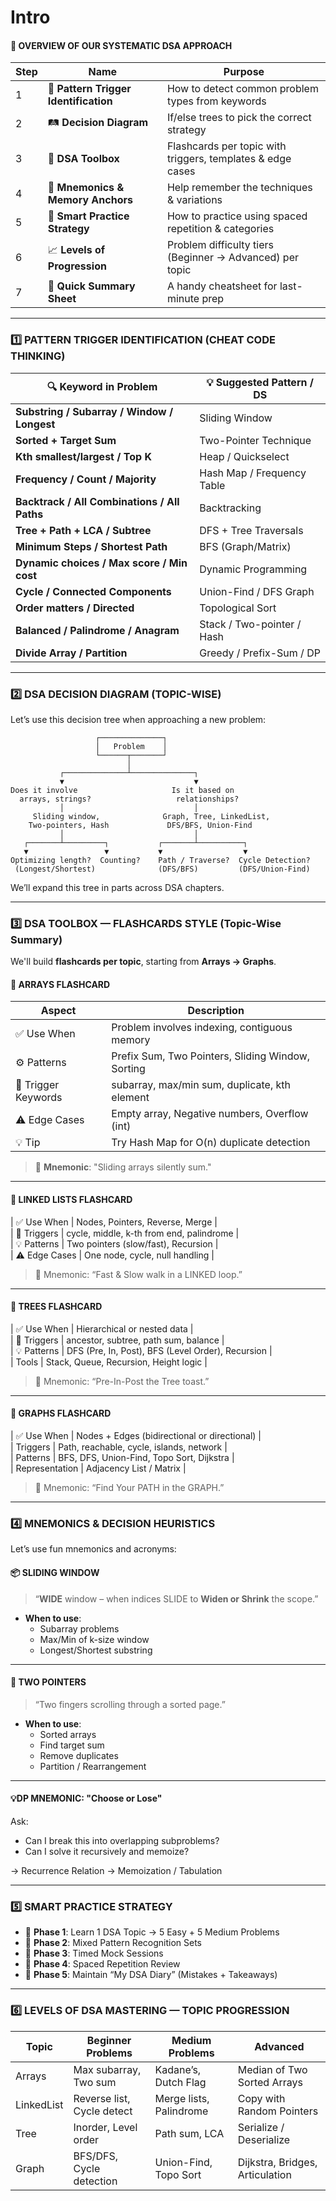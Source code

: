 # Intro

#### 🔷 OVERVIEW OF OUR SYSTEMATIC DSA APPROACH

| Step | Name                                  | Purpose                                                    |
| ---- | ------------------------------------- | ---------------------------------------------------------- |
| 1    | 🧠 **Pattern Trigger Identification** | How to detect common problem types from keywords           |
| 2    | 🛤️ **Decision Diagram**              | If/else trees to pick the correct strategy                 |
| 3    | 🎯 **DSA Toolbox**                    | Flashcards per topic with triggers, templates & edge cases |
| 4    | 🧩 **Mnemonics & Memory Anchors**     | Help remember the techniques & variations                  |
| 5    | 🧪 **Smart Practice Strategy**        | How to practice using spaced repetition & categories       |
| 6    | 📈 **Levels of Progression**          | Problem difficulty tiers (Beginner → Advanced) per topic   |
| 7    | 🧾 **Quick Summary Sheet**            | A handy cheatsheet for last-minute prep                    |

***

### 1️⃣ PATTERN TRIGGER IDENTIFICATION (CHEAT CODE THINKING)

| 🔍 Keyword in Problem                        | 💡 Suggested Pattern / DS  |
| -------------------------------------------- | -------------------------- |
| **Substring / Subarray / Window / Longest**  | Sliding Window             |
| **Sorted + Target Sum**                      | Two-Pointer Technique      |
| **Kth smallest/largest / Top K**             | Heap / Quickselect         |
| **Frequency / Count / Majority**             | Hash Map / Frequency Table |
| **Backtrack / All Combinations / All Paths** | Backtracking               |
| **Tree + Path + LCA / Subtree**              | DFS + Tree Traversals      |
| **Minimum Steps / Shortest Path**            | BFS (Graph/Matrix)         |
| **Dynamic choices / Max score / Min cost**   | Dynamic Programming        |
| **Cycle / Connected Components**             | Union-Find / DFS Graph     |
| **Order matters / Directed**                 | Topological Sort           |
| **Balanced / Palindrome / Anagram**          | Stack / Two-pointer / Hash |
| **Divide Array / Partition**                 | Greedy / Prefix-Sum / DP   |

***

### 2️⃣ DSA DECISION DIAGRAM (TOPIC-WISE)

Let’s use this decision tree when approaching a new problem:

```
                   ┌──────────────┐
                   │   Problem    │
                   └──────┬───────┘
                          │
           ┌──────────────┴──────────────┐
           ▼                             ▼
Does it involve                     Is it based on
  arrays, strings?                   relationships?
           │                             │
     Sliding window,              Graph, Tree, LinkedList,
    Two-pointers, Hash             DFS/BFS, Union-Find
           │                             │
   ┌───────┴─────────┐           ┌───────┴──────────┐
   ▼                 ▼           ▼                  ▼
Optimizing length?  Counting?    Path / Traverse?  Cycle Detection?
 (Longest/Shortest)              (DFS/BFS)         (DFS/Union-Find)
```

We’ll expand this tree in parts across DSA chapters.

***

### 3️⃣ DSA TOOLBOX — FLASHCARDS STYLE (Topic-Wise Summary)

We'll build **flashcards per topic**, starting from **Arrays → Graphs**.

#### 🔹 ARRAYS FLASHCARD

| Aspect              | Description                                       |
| ------------------- | ------------------------------------------------- |
| ✅ Use When          | Problem involves indexing, contiguous memory      |
| ⚙️ Patterns         | Prefix Sum, Two Pointers, Sliding Window, Sorting |
| 🧠 Trigger Keywords | subarray, max/min sum, duplicate, kth element     |
| ⚠️ Edge Cases       | Empty array, Negative numbers, Overflow (int)     |
| 💡 Tip              | Try Hash Map for O(n) duplicate detection         |

> 🔖 **Mnemonic**: "Sliding arrays silently sum."

***

#### 🔹 LINKED LISTS FLASHCARD

\| ✅ Use When | Nodes, Pointers, Reverse, Merge |\
\| 🧠 Triggers | cycle, middle, k-th from end, palindrome |\
\| 💡 Patterns | Two pointers (slow/fast), Recursion |\
\| ⚠️ Edge Cases | One node, cycle, null handling |

> 🔖 Mnemonic: “Fast & Slow walk in a LINKED loop.”

***

#### 🔹 TREES FLASHCARD

\| ✅ Use When | Hierarchical or nested data |\
\| 🧠 Triggers | ancestor, subtree, path sum, balance |\
\| 💡 Patterns | DFS (Pre, In, Post), BFS (Level Order), Recursion |\
\| Tools | Stack, Queue, Recursion, Height logic |

> 🔖 Mnemonic: “Pre-In-Post the Tree toast.”

***

#### 🔹 GRAPHS FLASHCARD

\| ✅ Use When | Nodes + Edges (bidirectional or directional) |\
\| Triggers | Path, reachable, cycle, islands, network |\
\| Patterns | BFS, DFS, Union-Find, Topo Sort, Dijkstra |\
\| Representation | Adjacency List / Matrix |

> 🔖 Mnemonic: “Find Your PATH in the GRAPH.”

***

### 4️⃣ MNEMONICS & DECISION HEURISTICS

Let’s use fun mnemonics and acronyms:

#### 📦 SLIDING WINDOW

> “**WIDE** window – when indices SLIDE to **Widen or Shrink** the scope.”

* **When to use**:
  * Subarray problems
  * Max/Min of k-size window
  * Longest/Shortest substring

***

#### 🔀 TWO POINTERS

> “Two fingers scrolling through a sorted page.”

* **When to use**:
  * Sorted arrays
  * Find target sum
  * Remove duplicates
  * Partition / Rearrangement

***

#### 💡DP MNEMONIC: **"Choose or Lose"**

Ask:

* Can I break this into overlapping subproblems?
* Can I solve it recursively and memoize?

→ Recurrence Relation → Memoization / Tabulation

***

### 5️⃣ SMART PRACTICE STRATEGY

* 🧩 **Phase 1**: Learn 1 DSA Topic → 5 Easy + 5 Medium Problems
* 🎯 **Phase 2**: Mixed Pattern Recognition Sets
* 🧠 **Phase 3**: Timed Mock Sessions
* 🔁 **Phase 4**: Spaced Repetition Review
* 📓 **Phase 5**: Maintain “My DSA Diary” (Mistakes + Takeaways)

***

### 6️⃣ LEVELS OF DSA MASTERING — TOPIC PROGRESSION

| Topic      | Beginner Problems          | Medium Problems         | Advanced                        |
| ---------- | -------------------------- | ----------------------- | ------------------------------- |
| Arrays     | Max subarray, Two sum      | Kadane’s, Dutch Flag    | Median of Two Sorted Arrays     |
| LinkedList | Reverse list, Cycle detect | Merge lists, Palindrome | Copy with Random Pointers       |
| Tree       | Inorder, Level order       | Path sum, LCA           | Serialize / Deserialize         |
| Graph      | BFS/DFS, Cycle detection   | Union-Find, Topo Sort   | Dijkstra, Bridges, Articulation |
